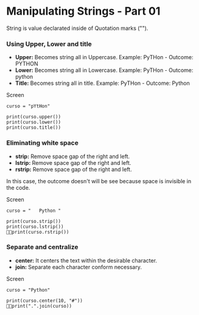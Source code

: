 # Manipulating Strings - Part 01

String is value declarated inside of Quotation marks ("").

### Using Upper, Lower and title

- **Upper:** Becomes string all in Uppercase. Example: PyTHon - Outcome: PYTHON
- **Lower:** Becomes string all in Lowercase. Example: PyTHon - Outcome: python
- **Title:** Becomes string all in title. Example: PyTHon - Outcome: Python

Screen

```
curso = "pYtHon"

print(curso.upper())
print(curso.lower())
print(curso.title())
```

### Eliminating white space

- **strip:** Remove space gap of the right and left.
- **lstrip:** Remove space gap of the right and left.
- **rstrip:** Remove space gap of the right and left.

In this case, the outcome doesn't will be see because space is invisible in the code.

Screen

```
curso = "   Python "

print(curso.strip())
print(curso.lstrip())
print(curso.rstrip())
```

### Separate and centralize

- **center:** It centers the text within the desirable character. 
- **join:** Separate each character conform necessary.

Screen

```
curso = "Python"

print(curso.center(10, "#"))
print(".".join(curso))
```

